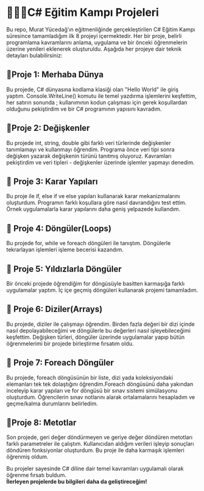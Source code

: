 # 👩🏽‍💻C# Eğitim Kampı Projeleri

Bu repo, Murat Yücedağ'ın eğitmenliğinde gerçekleştirilen C# Eğitim Kampı süresince tamamladığım ilk 8 projeyi içermektedir. Her bir proje, belirli programlama kavramlarını anlama, uygulama ve bir önceki öğrenmelerin üzerine yenileri eklenerek oluşturuldu. Aşağıda her projeye dair teknik detayları bulabilirsiniz:

## 📍Proje 1: Merhaba Dünya

Bu projede, C# dünyasına kodlama klasiği olan "Hello World" ile giriş yaptım. Console.WriteLine() komutu ile temel yazdırma işlemlerini keşfettim, her satırın sonunda ; kullanımının kodun çalışması için gerek koşullardan olduğunu pekiştirdim ve bir C# programının yapısını kavradım. 

## 📍Proje 2: Değişkenler

Bu projede int, string, double gibi farklı veri türlerinde değişkenler tanımlamayı ve kullanmayı öğrendim. Programa önce veri tipi sonra değişken yazarak değişkenin türünü tanıtmış oluyoruz. Kavramları pekiştirdim ve veri tipleri - değişkenler üzerinde işlemler yapmayı denedim. 

## 📍 Proje 3: Karar Yapıları

Bu proje ile if, else if ve else yapıları kullanarak karar mekanizmalarını oluşturdum. Programın farklı koşullara göre nasıl davrandığını test ettim. Örnek uygulamalarla karar yapılarını daha geniş yelpazede kullandım.

## 📍 Proje 4: Döngüler(Loops)

Bu projede for, while ve foreach döngüleri ile tanıştım. Döngülerle tekrarlayan işlemleri işleme becerisi kazandım.

## 📍 Proje 5: Yıldızlarla Döngüler

Bir önceki projede öğrendiğim for döngüsüyle basitten karmaşığa farklı uygulamalar yaptım. İç içe geçmiş döngüleri kullanarak projemi tamamladım.

## 📍 Proje 6: Diziler(Arrays)

Bu projede, diziler ile çalışmayı öğrendim. Birden fazla değeri bir dizi içinde nasıl depolayabileceğimi ve döngülerle bu değerleri nasıl işleyebileceğimi keşfettim. Değişken türleri, döngüler üzerinde uygulamalar yapıp bütün öğrenmelerimi bir projede birleştirme fırsatım oldu.

## 📍 Proje 7: Foreach Döngüler

Bu projede, foreach döngüsünün bir liste, dizi yada koleksiyondaki elemanları tek tek dolaştığını öğrendim.Foreach döngüsünü daha yakından inceleyip karar yapıları ve for döngüsü bir sınav sistemi simülasyonu oluşturdum. Öğrencilerin sınav notlarını alarak ortalamalarını hesapladım ve geçme/kalma durumlarını belirledim. 

## 📍Proje 8: Metotlar

Son projede, geri değer döndürmeyen ve geriye değer döndüren metotları farklı parametreler ile çalıştım. Kullanıcıdan aldığım verileri işleyip sonuçları döndüren fonksiyonlar oluşturdum. Bu proje ile daha karmaşık işlemleri öğrenmiş oldum.

Bu projeler sayesinde C# diline dair temel kavramları uygulamalı olarak öğrenme fırsatı buldum. <br/> **İlerleyen projelerde bu bilgileri daha da geliştireceğim!**
